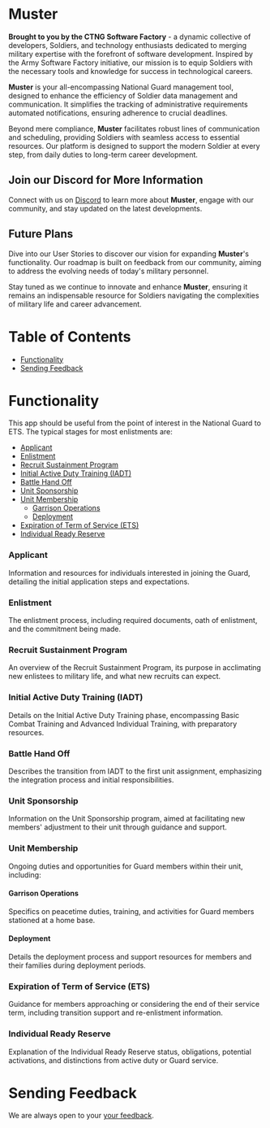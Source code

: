 
# Muster

**Brought to you by the CTNG Software Factory** - a dynamic collective of developers, Soldiers, and technology enthusiasts dedicated to merging military expertise with the forefront of software development. Inspired by the Army Software Factory initiative, our mission is to equip Soldiers with the necessary tools and knowledge for success in technological careers.

**Muster** is your all-encompassing National Guard management tool, designed to enhance the efficiency of Soldier data management and communication. It simplifies the tracking of administrative requirements automated notifications, ensuring adherence to crucial deadlines.

Beyond mere compliance, **Muster** facilitates robust lines of communication and scheduling, providing Soldiers with seamless access to essential resources. Our platform is designed to support the modern Soldier at every step, from daily duties to long-term career development.

## Join our Discord for More Information
Connect with us on [Discord](https://discord.gg/CutXG4DY) to learn more about **Muster**, engage with our community, and stay updated on the latest developments.

## Future Plans
Dive into our User Stories to discover our vision for expanding **Muster**'s functionality. Our roadmap is built on feedback from our community, aiming to address the evolving needs of today's military personnel.

Stay tuned as we continue to innovate and enhance **Muster**, ensuring it remains an indispensable resource for Soldiers navigating the complexities of military life and career advancement.






# Table of Contents

- [Functionality](#functionality)
- [Sending Feedback](#sending-feedback)

# Functionality 

 This app should be useful from the point of interest in the National Guard to ETS. The typical stages for most enlistments are:

- [Applicant](#applicant)
- [Enlistment](#enlistment)
- [Recruit Sustainment Program](#recruit-sustainment-program)
- [Initial Active Duty Training (IADT)](#initial-active-duty-training-iadt)
- [Battle Hand Off](#battle-hand-off)
- [Unit Sponsorship](#unit-sponsorship)
- [Unit Membership](#unit-membership)
    - [Garrison Operations](#garrison-operations)
    - [Deployment](#deployment)
- [Expiration of Term of Service (ETS)](#expiration-of-term-of-service)
- [Individual Ready Reserve](#individual-ready-reserve)

### Applicant
Information and resources for individuals interested in joining the Guard, detailing the initial application steps and expectations.

### Enlistment
The enlistment process, including required documents, oath of enlistment, and the commitment being made.

### Recruit Sustainment Program
An overview of the Recruit Sustainment Program, its purpose in acclimating new enlistees to military life, and what new recruits can expect.

### Initial Active Duty Training (IADT)
Details on the Initial Active Duty Training phase, encompassing Basic Combat Training and Advanced Individual Training, with preparatory resources.

### Battle Hand Off
Describes the transition from IADT to the first unit assignment, emphasizing the integration process and initial responsibilities.

### Unit Sponsorship
Information on the Unit Sponsorship program, aimed at facilitating new members' adjustment to their unit through guidance and support.

### Unit Membership
Ongoing duties and opportunities for Guard members within their unit, including:

#### Garrison Operations
Specifics on peacetime duties, training, and activities for Guard members stationed at a home base.

#### Deployment
Details the deployment process and support resources for members and their families during deployment periods.

### Expiration of Term of Service (ETS)
Guidance for members approaching or considering the end of their service term, including transition support and re-enlistment information.

### Individual Ready Reserve
Explanation of the Individual Ready Reserve status, obligations, potential activations, and distinctions from active duty or Guard service.

# Sending Feedback

We are always open to your [your feedback](https://github.com/Christian-m-mason/muster/issues).